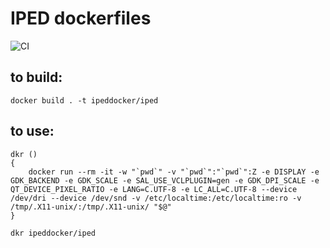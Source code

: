 # IPED dockerfiles

![CI](https://github.com/iped-docker/iped/workflows/CI/badge.svg)

## to build:

```
docker build . -t ipeddocker/iped
```

## to use:

```
dkr () 
{ 
    docker run --rm -it -w "`pwd`" -v "`pwd`":"`pwd`":Z -e DISPLAY -e GDK_BACKEND -e GDK_SCALE -e SAL_USE_VCLPLUGIN=gen -e GDK_DPI_SCALE -e QT_DEVICE_PIXEL_RATIO -e LANG=C.UTF-8 -e LC_ALL=C.UTF-8 --device /dev/dri --device /dev/snd -v /etc/localtime:/etc/localtime:ro -v /tmp/.X11-unix/:/tmp/.X11-unix/ "$@"
}

dkr ipeddocker/iped
```
